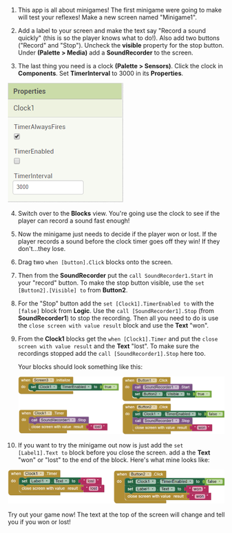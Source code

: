 1. This app is all about minigames! The first minigame were going to make will test your reflexes! Make a new screen named "Minigame1".

2. Add a label to your screen and make the text say "Record a sound quickly" \(this is so the player knows what to do!\). Also add two buttons ("Record" and "Stop"). Uncheck the **visible** property for the stop button. Under **\(Palette > Media\)** add a **SoundRecorder** to the screen.

3. The last thing you need is a clock **\(Palette > Sensors\)**. Click the clock in **Components**. Set **TimerInterval** to 3000 in its **Properties**.

  ![](/assets/clockproperties.png)

4. Switch over to the **Blocks** view. You're going use the clock to see if the player can record a sound fast enough!

5. Now the minigame just needs to decide if the player won or lost. If the player records a sound before the clock timer goes off they win! If they don't...they lose.

6. Drag two `when [button].Click` blocks onto the screen. 

7. Then from the **SoundRecorder** put the `call SoundRecorder1.Start` in your "record" button. To make the stop button visible, use the `set [Button2].[Visible] to` from **Button2**.

8. For the "Stop" button add the `set [Clock1].TimerEnabled to` with the `[false]` block from **Logic**. Use the `call [SoundRecorder1].Stop` (from **SoundRecorder1**) to stop the recording. Then all you need to do is use the `close screen with value result` block and use the **Text** "won".

9. From the **Clock1** blocks get the `when [Clock1].Timer` and put the `close screen with value result` and the **Text** "lost". To make sure the recordings stopped add the `call [SoundRecorder1].Stop` here too. 

   Your blocks should look something like this:  
   
   ![](/assets/soundrecordingminigame.png)

10. If you want to try the minigame out now is just add the `set [Label1].Text to` block before you close the screen. add a the **Text** "won" or "lost" to the end of the block. Here's what mine looks like:

 ![](/assets/testingminigame.png)

 Try out your game now! The text at the top of the screen will change and tell you if you won or lost!



